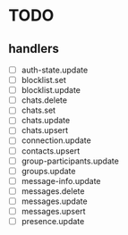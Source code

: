 # TODO
## handlers
- [ ] auth-state.update
- [ ] blocklist.set
- [ ] blocklist.update
- [ ] chats.delete
- [ ] chats.set
- [ ] chats.update
- [ ] chats.upsert
- [ ] connection.update
- [ ] contacts.upsert
- [ ] group-participants.update
- [ ] groups.update
- [ ] message-info.update
- [ ] messages.delete
- [ ] messages.update
- [ ] messages.upsert
- [ ] presence.update